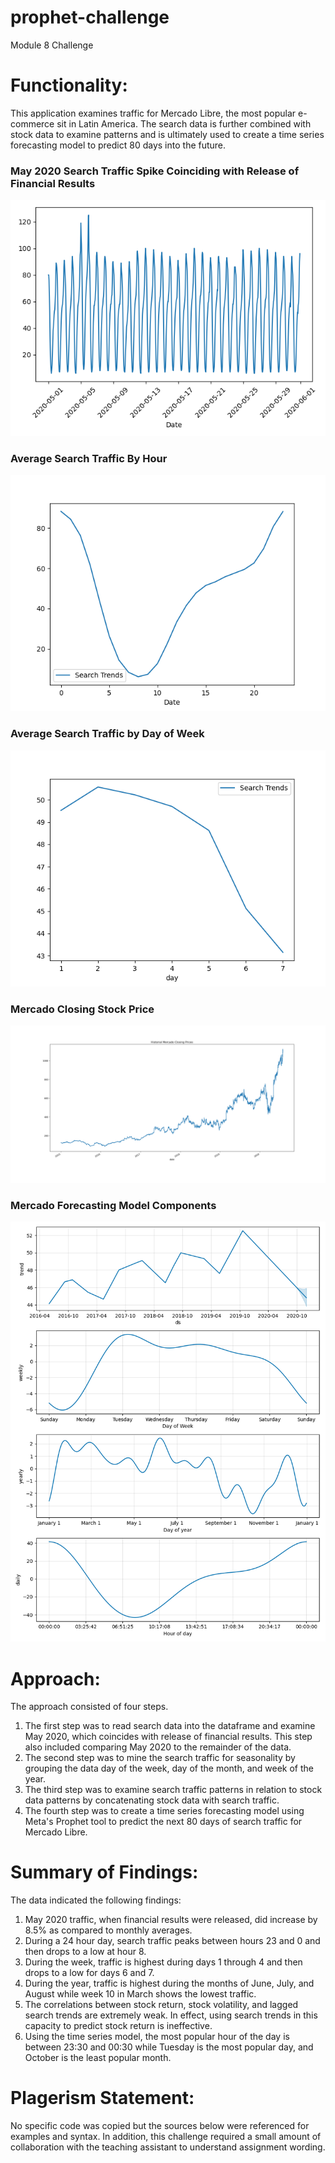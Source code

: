 # prophet-challenge
Module 8 Challenge

# Functionality:
This application examines traffic for Mercado Libre, the most popular e-commerce sit in Latin America. The search data is further combined with stock data to examine patterns and is ultimately used to create a time series forecasting model to predict 80 days into the future.

### May 2020 Search Traffic Spike Coinciding with Release of Financial Results 
![Screenshot](May2020.png) 

### Average Search Traffic By Hour
![Screenshot](Average_by_Hour.png)

### Average Search Traffic by Day of Week
![Screenshot](Average_by_Day_of_Week.png)

### Mercado Closing Stock Price
![Screenshot](Mercado_Closing_Price.png)

### Mercado Forecasting Model Components
![Screenshot](Mercado_Model_Components.png)

# Approach:
The approach consisted of four steps.
1. The first step was to read search data into the dataframe and examine May 2020, which coincides with release of financial results. This step also included comparing May 2020 to the remainder of the data.
2. The second step was to mine the search traffic for seasonality by grouping the data day of the week, day of the month, and week of the year.
3. The third step was to examine search traffic patterns in relation to stock data patterns by concatenating stock data with search traffic.
4. The fourth step was to create a time series forecasting model using Meta's Prophet tool to predict the next 80 days of search traffic for Mercado Libre.

# Summary of Findings:
The data indicated the following findings:
1. May 2020 traffic, when financial results were released, did increase by 8.5% as compared to monthly averages.
2. During a 24 hour day, search traffic peaks between hours 23 and 0 and then drops to a low at hour 8.
3. During the week, traffic is highest during days 1 through 4 and then drops to a low for days 6 and 7. 
4. During the year, traffic is highest during the months of June, July, and August while week 10 in March shows the lowest traffic.
5. The correlations between stock return, stock volatility, and lagged search trends are extremely weak. In effect, using search trends in this capacity to predict stock return is ineffective.
6. Using the time series model, the most popular hour of the day is between 23:30 and 00:30 while Tuesday is the most popular day, and October is the least popular month.

# Plagerism Statement:
No specific code was copied but the sources below were referenced for examples and syntax. In addition, this challenge required a small amount of collaboration with the teaching assistant to understand assignment wording.

